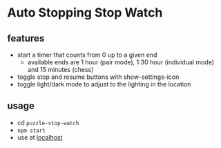 # Auto Stopping Stop Watch
## features
- start a timer that counts from 0 up to a given end
    - available ends are 1 hour (pair mode), 1:30 hour (individual mode) and 15 minutes (chess)
- toggle stop and resume buttons with show-settings-icon
- toggle light/dark mode to adjust to the lighting in the location

## usage
- cd `puzzle-stop-watch`
- `npm start`
- use at [localhost](localhost:3000)
